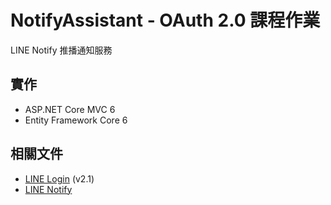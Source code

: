 # NotifyAssistant - OAuth 2.0 課程作業

LINE Notify 推播通知服務

## 實作

* ASP.NET Core MVC 6
* Entity Framework Core 6

## 相關文件

* [LINE Login](https://developers.line.biz/en/docs/line-login/) (v2.1)
* [LINE Notify](https://notify-bot.line.me/doc/en/)
